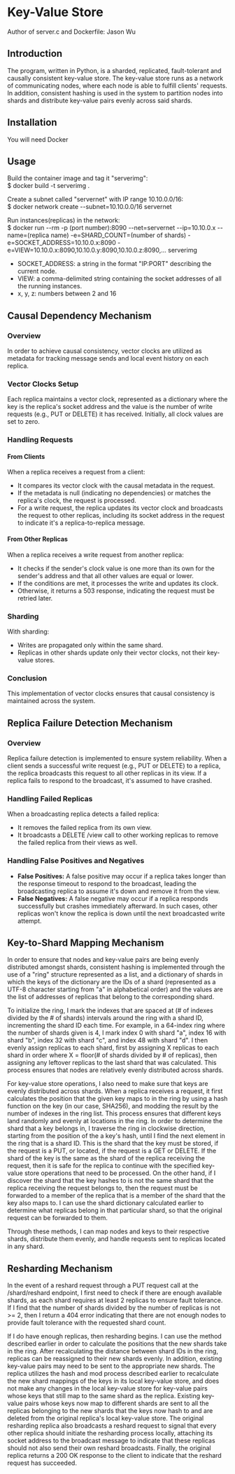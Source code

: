 # Key-Value Store
Author of server.c and Dockerfile: Jason Wu

## Introduction
The program, written in Python, is a sharded, replicated, fault-tolerant and causally consistent key-value store. The key-value store runs as a network of communicating nodes, where each node is able to fulfill clients' requests. In addition, consistent hashing is used in the system to partition nodes into shards and distribute key-value pairs evenly across said shards.


## Installation
You will need Docker

## Usage
Build the container image and tag it "serverimg":  
$ docker build -t serverimg .

Create a subnet called "servernet" with IP range 10.10.0.0/16:  
$ docker network create --subnet=10.10.0.0/16 servernet

Run instances(replicas) in the network:  
$ docker run --rm -p (port number):8090 --net=servernet --ip=10.10.0.x --name=(replica name) -e=SHARD_COUNT=(number of shards) -e=SOCKET_ADDRESS=10.10.0.x:8090 -e=VIEW=10.10.0.x:8090,10.10.0.y:8090,10.10.0.z:8090,... serverimg

- SOCKET_ADDRESS: a string in the format "IP:PORT" describing the current node.  
- VIEW: a comma-delimited string containing the socket addresses of all the running instances.  
- x, y, z: numbers between 2 and 16

## Causal Dependency Mechanism

### Overview

In order to achieve causal consistency, vector clocks are utilized as metadata for tracking message sends and local event history on each replica.

### Vector Clocks Setup

Each replica maintains a vector clock, represented as a dictionary where the key is the replica's socket address and the value is the number of write requests (e.g., PUT or DELETE) it has received. Initially, all clock values are set to zero.

### Handling Requests

#### From Clients

When a replica receives a request from a client:
- It compares its vector clock with the causal metadata in the request.
- If the metadata is null (indicating no dependencies) or matches the replica's clock, the request is processed.
- For a write request, the replica updates its vector clock and broadcasts the request to other replicas, including its socket address in the request to indicate it's a replica-to-replica message.

#### From Other Replicas

When a replica receives a write request from another replica:
- It checks if the sender's clock value is one more than its own for the sender's address and that all other values are equal or lower.
- If the conditions are met, it processes the write and updates its clock.
- Otherwise, it returns a 503 response, indicating the request must be retried later.

### Sharding

With sharding:
- Writes are propagated only within the same shard.
- Replicas in other shards update only their vector clocks, not their key-value stores.

### Conclusion

This implementation of vector clocks ensures that causal consistency is maintained across the system.

## Replica Failure Detection Mechanism

### Overview

Replica failure detection is implemented to ensure system reliability. When a client sends a successful write request (e.g., PUT or DELETE) to a replica, the replica broadcasts this request to all other replicas in its view. If a replica fails to respond to the broadcast, it's assumed to have crashed.

### Handling Failed Replicas

When a broadcasting replica detects a failed replica:
- It removes the failed replica from its own view.
- It broadcasts a DELETE /view call to other working replicas to remove the failed replica from their views as well.

### Handling False Positives and Negatives

- **False Positives:** A false positive may occur if a replica takes longer than the response timeout to respond to the broadcast, leading the broadcasting replica to assume it's down and remove it from the view.
- **False Negatives:** A false negative may occur if a replica responds successfully but crashes immediately afterward. In such cases, other replicas won't know the replica is down until the next broadcasted write attempt.

## Key-to-Shard Mapping Mechanism

In order to ensure that nodes and key-value pairs are being evenly distributed amongst shards, consistent hashing is implemented through the use of a "ring" structure represented as a list, and a dictionary of shards in which the keys of the dictionary are the IDs of a shard (represented as a UTF-8 character starting from "a" in alphabetical order) and the values are the list of addresses of replicas that belong to the corresponding shard. 

To initialize the ring, I mark the indexes that are spaced at (# of indexes divided by the # of shards) intervals around the ring with a shard ID, incrementing the shard ID each time. For example, in a 64-index ring where the number of shards given is 4, I mark index 0 with shard "a", index 16 with shard "b", index 32 with shard "c", and index 48 with shard "d". I then evenly assign replicas to each shard, first by assigning X replicas to each shard in order where X = floor(# of shards divided by # of replicas), then assigning any leftover replicas to the last shard that was calculated. This process ensures that nodes are relatively evenly distributed across shards.

For key-value store operations, I also need to make sure that keys are evenly distributed across shards. When a replica receives a request, it first calculates the position that the given key maps to in the ring by using a hash function on the key (in our case, SHA256), and modding the result by the number of indexes in the ring list. This process ensures that different keys land randomly and evenly at locations in the ring. In order to determine the shard that a key belongs in, I traverse the ring in clockwise direction, starting from the position of the a key's hash, until I find the next element in the ring that is a shard ID. This is the shard that the key must be stored, if the request is a PUT, or located, if the request is a GET or DELETE. If the shard of the key is the same as the shard of the replica receiving the request, then it is safe for the replica to continue with the specified key-value store operations that need to be processed. On the other hand, if I discover the shard that the key hashes to is not the same shard that the replica receiving the request belongs to, then the request must be forwarded to a member of the replica that is a member of the shard that the key also maps to. I can use the shard dictionary calculated earlier to determine what replicas belong in that particular shard, so that the original request can be forwarded to them.

Through these methods, I can map nodes and keys to their respective shards, distribute them evenly, and handle requests sent to replicas located in any shard.

## Resharding Mechanism

In the event of a reshard request through a PUT request call at the /shard/reshard endpoint, I first need to check if there are enough available shards, as each shard requires at least 2 replicas to ensure fault tolerance. If I find that the number of shards divided by the number of replicas is not >= 2, then I return a 404 error indicating that there are not enough nodes to provide fault tolerance with the requested shard count.

If I do have enough replicas, then resharding begins. I can use the method described earlier in order to calculate the positions that the new shards take in the ring. After recalculating the distance between shard IDs in the ring, replicas can be reassigned to their new shards evenly. In addition, existing key-value pairs may need to be sent to the appropriate new shards. The replica utilizes the hash and mod process described earlier to recalculate the new shard mappings of the keys in its local key-value store, and does not make any changes in the local key-value store for key-value pairs whose keys that still map to the same shard as the replica. Existing key-value pairs whose keys now map to different shards are sent to all the replicas belonging to the new shards that the keys now hash to and are deleted from the original replica's local key-value store. The original resharding replica also broadcasts a reshard request to signal that every other replica should initiate the resharding process locally, attaching its socket address to the broadcast message to indicate that these replicas should not also send their own reshard broadcasts. Finally, the original replica returns a 200 OK response to the client to indicate that the reshard request has succeeded.